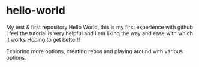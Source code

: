 # hello-world
My test &amp; first repository
Hello World, this is my first experience with github
I feel the tutorial is very helpful and I am liking the way and ease with which it works
Hoping to get better!!

Exploring more options, creating repos and playing around with various options.
